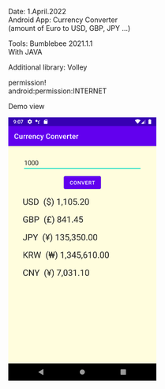 Date: 1.April.2022  
Android App: Currency Converter  
(amount of Euro to USD, GBP, JPY ...)  
 
Tools: Bumblebee 2021.1.1  
With JAVA  
 
Additional library: Volley

permission!  
  android:permission:INTERNET  
  
Demo view

<img src="H17_20220401_button.png" width=300 />
  
  
